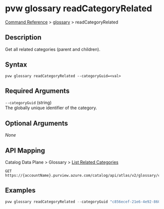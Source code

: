 # pvw glossary readCategoryRelated
[Command Reference](../../../README.md#command-reference) > [glossary](./main.md) > readCategoryRelated

## Description
Get all related categories (parent and children).

## Syntax
```
pvw glossary readCategoryRelated --categoryGuid=<val>
```

## Required Arguments
`--categoryGuid` (string)  
The globally unique identifier of the category.

## Optional Arguments
*None*

## API Mapping
Catalog Data Plane > Glossary > [List Related Categories](https://docs.microsoft.com/en-us/rest/api/purview/catalogdataplane/glossary/list-related-categories)
```
GET https://{accountName}.purview.azure.com/catalog/api/atlas/v2/glossary/category/{categoryGuid}/related
```

## Examples
```powershell
pvw glossary readCategoryRelated --categoryGuid "c856ecef-21e6-4e92-8607-9493d8432e78"
```
